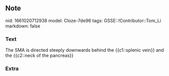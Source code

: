 ## Note
nid: 1661020712938
model: Cloze-7de96
tags: GSSE::!Contributor::Tom_Li
markdown: false

### Text
<div>
  The SMA is directed steeply downwards behind the {{c1::splenic
  vein}} and the {{c2::neck of the pancreas}}
</div>

### Extra

